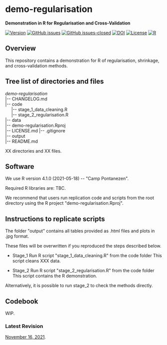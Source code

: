 # demo-regularisation
**Demonstration in R for Regularisation and Cross-Validation**

[![Version](https://img.shields.io/badge/version-v0.1.0-blue.svg)](https://github.com/bgonzalezbustamante/demo-regularisation/blob/master/CHANGELOG.md) [![GitHub issues](https://img.shields.io/github/issues/bgonzalezbustamante/demo-regularisation.svg)](https://github.com/bgonzalezbustamante/demo-regularisation/issues/) [![GitHub issues-closed](https://img.shields.io/github/issues-closed/bgonzalezbustamante/demo-regularisation.svg)](https://github.com/bgonzalezbustamante/demo-regularisation/issues?q=is%3Aissue+is%3Aclosed) [![DOI](https://img.shields.io/badge/DOI-TBC-blue)](https://github.com/bgonzalezbustamante/demo-regularisation/blob/master/CHANGELOG.md) [![License](https://img.shields.io/badge/license-CC--BY--4.0-black)](https://github.com/bgonzalezbustamante/demo-regularisation/blob/master/LICENSE.md) [![R](https://img.shields.io/badge/made%20with-R%20v4.1.0-1f425f.svg)](https://cran.r-project.org/)

## Overview

This repository contains a demonstration for R of regularisation, shrinkage, and cross-validation methods.

## Tree list of directories and files

*demo-regularisation* \
|-- CHANGELOG.md \
|-- code \
&nbsp;&nbsp;&nbsp;&nbsp;&nbsp;|-- stage_1_data_cleaning.R \
&nbsp;&nbsp;&nbsp;&nbsp;&nbsp;|-- stage_2_regularisation.R \
|-- data \
|-- demo-regularisation.Rproj \
|-- LICENSE.md
|-- .gitignore \
|-- output \
|-- README.md

XX directories and XX files.

## Software

We use R version 4.1.0 (2021-05-18) -- "Camp Pontanezen".

Required R libraries are: TBC.

We recommend that users run replication code and scripts from the root directory using the R project "demo-regularisation.Rproj".

## Instructions to replicate scripts

The folder "output" contains all tables provided as .html files and plots in .jpg format.

These files will be overwritten if you reproduced the steps described below. 

- Stage_1
  Run R script "stage_1_data_cleaning.R" from the code folder
  This script cleans XXX data.

- Stage_2
  Run R script "stage_2_regularisation.R" from the code folder
  This script contains the R demonstration.

Alternatively, it is possible to run stage_2 to check the methods directly. 

## Codebook

WIP.

### Latest Revision

[November 16, 2021](CHANGELOG.md).
